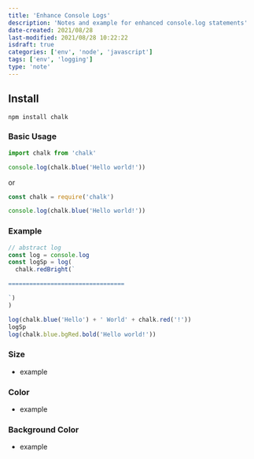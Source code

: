 ```yaml
---
title: 'Enhance Console Logs'
description: 'Notes and example for enhanced console.log statements'
date-created: 2021/08/28
last-modified: 2021/08/28 10:22:22
isdraft: true
categories: ['env', 'node', 'javascript']
tags: ['env', 'logging']
type: 'note'
---
```


## Install

```shell
npm install chalk
```

### Basic Usage

```javascript
import chalk from 'chalk'

console.log(chalk.blue('Hello world!'))
```

or

```javascript
const chalk = require('chalk')

console.log(chalk.blue('Hello world!'))
```

### Example

```javascript
// abstract log
const log = console.log
const logSp = log(
  chalk.redBright(`

=================================

`)
)

log(chalk.blue('Hello') + ' World' + chalk.red('!'))
logSp
log(chalk.blue.bgRed.bold('Hello world!'))
```

### Size

- example

### Color

- example

### Background Color

- example
